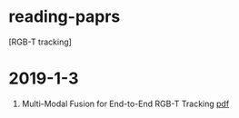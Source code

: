 # reading-paprs

[RGB-T tracking]
# 2019-1-3
1. Multi-Modal Fusion for End-to-End RGB-T Tracking [pdf](https://arxiv.org/pdf/1908.11714v1.pdf)
